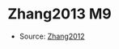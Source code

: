 <a name="material" />

# Zhang2013 M9
<script type="application/ld+json">
  {
    "@context": "https://schema.org/",
    "@type": "ChemicalSubstance",
    "http://purl.org/dc/terms/conformsTo":
      {
        "@type": "CreativeWork",
        "@id": "https://bioschemas.org/profiles/ChemicalSubstance/0.4-RELEASE/"
      },
    "@id": "https://egonw.github.io/nanowiki/nanowiki314.html#material",
    "name": "Zhang2013 M9",
    "sameAs": "http://127.0.0.1/mediawiki/index.php/Special:URIResolver/Zhang2013_M9"
  }
</script>


* Source: [Zhang2012](http://127.0.0.1/mediawiki/index.php/Special:URIResolver/Zhang2012)
